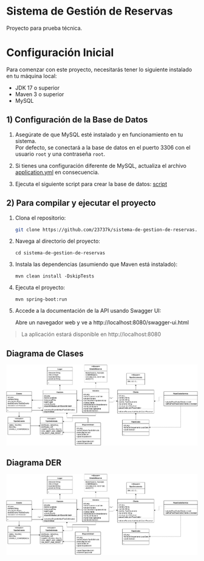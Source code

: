 # Sistema de Gestión de Reservas
Proyecto para prueba técnica. 


# Configuración Inicial

Para comenzar con este proyecto, necesitarás tener lo siguiente instalado en tu máquina local:

- JDK 17 o superior
- Maven 3 o superior
- MySQL

## 1) Configuración de la Base de Datos

1. Asegúrate de que MySQL esté instalado y en funcionamiento en tu sistema.  
   Por defecto, se conectará a la base de datos en el puerto 3306 con el usuario `root` y una contraseña `root`.


2. Si tienes una configuración diferente de MySQL, actualiza el archivo [application.yml](src/main/resources/application.yml) en consecuencia.


3. Ejecuta el siguiente script para crear la base de datos: [script](/scripts/create-db.sql)

## 2) Para compilar y ejecutar el proyecto

1. Clona el repositorio:
   ```bash
   git clone https://github.com/23737k/sistema-de-gestion-de-reservas.git
   ```
  
2. Navega al directorio del proyecto:
   ```
   cd sistema-de-gestion-de-reservas
   ```
3. Instala las dependencias (asumiendo que Maven está instalado):
   ```
   mvn clean install -DskipTests
   ```
4. Ejecuta el proyecto:
   ```
   mvn spring-boot:run
   ```

5. Accede a la documentación de la API usando Swagger UI:

   Abre un navegador web y ve a http://localhost:8080/swagger-ui.html

> La aplicación estará disponible en http://localhost:8080


Diagrama de Clases
-
![Class Diagram](assets/diagrama-de-clases.png)

Diagrama DER
-
![Class Diagram](assets/diagrama-de-clases.png)


